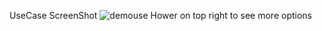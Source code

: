 UseCase ScreenShot
![demouse](https://github.com/user-attachments/assets/b0a1c7f2-c434-4151-b5a9-fa396947a709)
Hower on top right to see more options
